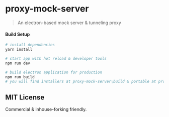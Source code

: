 # proxy-mock-server

> An electron-based mock server & tunneling proxy

#### Build Setup

``` bash
# install dependencies
yarn install

# start app with hot reload & developer tools
npm run dev

# build electron application for production
npm run build
# you will find installers at proxy-mock-server\build & portable at proxy-mock-server\build\win-unpacked
```

## MIT License

Commercial & inhouse-forking friendly.
